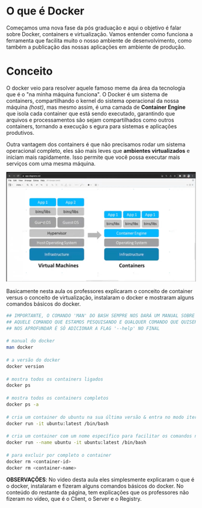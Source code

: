 # O que é Docker

Começamos uma nova fase da pós graduação e aqui o objetivo é falar sobre Docker, containers e virtualização. Vamos entender como funciona a ferramenta que facilita muito o nosso ambiente de desenvolvimento, como também a publicação das nossas aplicações em ambiente de produção.

# Conceito

O docker veio para resolver aquele famoso meme da área da tecnologia que é o "na minha máquina funciona". O Docker é um sistema de containers, compartilhando o kernel do sistema operacional da nossa máquina *(host)*, mas mesmo assim, é uma camada de **Container Engine** que isola cada container que está sendo executado, garantindo que arquivos e processamentos são sejam compartilhados como outros containers, tornando a execução s egura para sistemas e aplicações produtivos. 

Outra vantagem dos containers é que não precisamos rodar um sistema operacional completo, eles são mais leves que **ambientes virtualizados** e iniciam mais rapidamente. Isso permite que você possa executar mais serviços com uma mesma máquina. 

![containers](containers.png)

Basicamente nesta aula os professores explicaram o conceito de container versus o conceito de virtualização, instalaram o docker e mostraram alguns comandos básicos do docker. 

```bash
## IMPORTANTE, O COMANDO 'MAN' DO BASH SEMPRE NOS DARÁ UM MANUAL SOBRE
## AQUELE COMANDO QUE ESTAMOS PESQUISANDO E QUALQUER COMANDO QUE QUISERMOS 
## NOS APROFUNDAR É SÓ ADICIONAR A FLAG '--help' NO FINAL

# manual do docker
man docker

# a versão do docker
docker version

# mostra todos os containers ligados
docker ps 

# mostra todos os containers completos
docker ps -a

# cria um container do ubuntu na sua última versão & entra no modo iterativo do container que subimos
docker run -it ubuntu:latest /bin/bash 

# cria um container com um nome específico para facilitar os comandos no nosso container
docker run --name ubuntu -it ubuntu:latest /bin/bash

# para excluir por completo o container
docker rm <container-id> 
docker rm <container-name>
```

**OBSERVAÇÕES**: No video desta aula eles simplesmente explicaram o que é o docker, instalaram e fizeram alguns comandos básicos do docker. No conteúdo do restante da página, tem explicações que os professores não fizeram no vídeo, que é o Client, o Server e o Registry.
